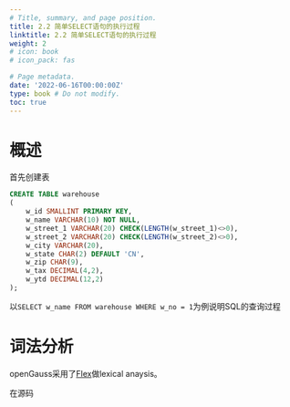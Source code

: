 ```yaml
---
# Title, summary, and page position.
title: 2.2 简单SELECT语句的执行过程
linktitle: 2.2 简单SELECT语句的执行过程
weight: 2 
# icon: book
# icon_pack: fas

# Page metadata.
date: '2022-06-16T00:00:00Z'
type: book # Do not modify.
toc: true
---
```


# 概述

首先创建表

```sql
CREATE TABLE warehouse
(
    w_id SMALLINT PRIMARY KEY,
    w_name VARCHAR(10) NOT NULL,
    w_street_1 VARCHAR(20) CHECK(LENGTH(w_street_1)<>0),
    w_street_2 VARCHAR(20) CHECK(LENGTH(w_street_2)<>0),
    w_city VARCHAR(20),
    w_state CHAR(2) DEFAULT 'CN',
    w_zip CHAR(9),
    w_tax DECIMAL(4,2),
    w_ytd DECIMAL(12,2)
);
```

以`SELECT w_name FROM warehouse WHERE w_no = 1`为例说明SQL的查询过程

# 词法分析

openGauss采用了[Flex](https://www.geeksforgeeks.org/flex-fast-lexical-analyzer-generator/)做lexical anaysis。

在源码
